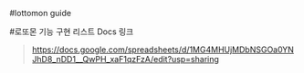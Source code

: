 #lottomon guide

#로또몬 기능 구현 리스트 Docs 링크
> https://docs.google.com/spreadsheets/d/1MG4MHUjMDbNSGOa0YNJhD8_nDD1__QwPH_xaF1qzFzA/edit?usp=sharing


